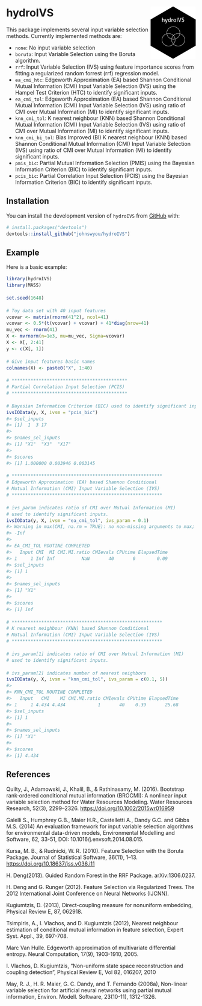 
<!-- README.md is generated from README.Rmd. Please edit that file -->

# hydroIVS <img src="man/figures/logo.png" align="right" height="139" />

<!-- badges: start -->
<!-- badges: end -->

This package implements several input variable selection methods.
Currently implemented methods are:

- `none`: No input variable selection
- `boruta`: Input Variable Selection using the Boruta algorithm.
- `rrf`: Input Variable Selection (IVS) using feature importance scores
  from fitting a regularized random forrest (rrf) regression model.
- `ea_cmi_htc`: Edgeworth Approximation (EA) based Shannon Conditional
  Mutual Information (CMI) Input Variable Selection (IVS) using the
  Hampel Test Criterion (HTC) to identify significant inputs.
- `ea_cmi_tol`: Edgeworth Approximation (EA) based Shannon Conditional
  Mutual Information (CMI) Input Variable Selection (IVS) using ratio of
  CMI over Mutual Information (MI) to identify significant inputs.
- `knn_cmi_tol`: K nearest neighbour (KNN) based Shannon Conditional
  Mutual Information (CMI) Input Variable Selection (IVS) using ratio of
  CMI over Mutual Information (MI) to identify significant inputs.
- `knn_cmi_bi_tol`: Bias Improved (BI) K nearest neighbour (KNN) based
  Shannon Conditional Mutual Information (CMI) Input Variable Selection
  (IVS) using ratio of CMI over Mutual Information (MI) to identify
  significant inputs.
- `pmis_bic`: Partial Mutual Information Selection (PMIS) using the
  Bayesian Information Criterion (BIC) to identify significant inputs.
- `pcis_bic`: Partial Correlation Input Selection (PCIS) using the
  Bayesian Information Criterion (BIC) to identify significant inputs.

## Installation

You can install the development version of `hydroIVS` from
[GitHub](https://github.com/) with:

``` r
# install.packages("devtools")
devtools::install_github("johnswyou/hydroIVS")
```

## Example

Here is a basic example:

``` r
library(hydroIVS)
library(MASS)

set.seed(1648)

# Toy data set with 40 input features
vcovar <- matrix(rnorm(41^2), ncol=41)
vcovar <- 0.5*(t(vcovar) + vcovar) + 41*diag(nrow=41)
mu_vec <- rnorm(41)
X <- mvrnorm(n=1e3, mu=mu_vec, Sigma=vcovar)
X <- X[, 2:41]
y <- c(X[, 1])

# Give input features basic names
colnames(X) <- paste0("X", 1:40)

# *******************************************
# Partial Correlation Input Selection (PCIS)
# *******************************************

# Bayesian Information Criterion (BIC) used to identify significant inputs.
ivsIOData(y, X, ivsm = "pcis_bic")
#> $sel_inputs
#> [1]  1  3 17
#> 
#> $names_sel_inputs
#> [1] "X1"  "X3"  "X17"
#> 
#> $scores
#> [1] 1.000000 0.003946 0.003145

# ********************************************************
# Edgeworth Approximation (EA) based Shannon Conditional 
# Mutual Information (CMI) Input Variable Selection (IVS) 
# ********************************************************

# ivs_param indicates ratio of CMI over Mutual Information (MI) 
# used to identify significant inputs.
ivsIOData(y, X, ivsm = "ea_cmi_tol", ivs_param = 0.1)
#> Warning in max(CMI, na.rm = TRUE): no non-missing arguments to max; returning
#> -Inf
#> 
#> EA_CMI_TOL ROUTINE COMPLETED
#>   Input CMI  MI CMI.MI.ratio CMIevals CPUtime ElapsedTime
#> 1     1 Inf Inf          NaN       40       0        0.09
#> $sel_inputs
#> [1] 1
#> 
#> $names_sel_inputs
#> [1] "X1"
#> 
#> $scores
#> [1] Inf

# ********************************************************
# K nearest neighbour (KNN) based Shannon Conditional 
# Mutual Information (CMI) Input Variable Selection (IVS) 
# ********************************************************

# ivs_param[1] indicates ratio of CMI over Mutual Information (MI) 
# used to identify significant inputs.

# ivs_param[2] indicates number of nearest neighbors
ivsIOData(y, X, ivsm = "knn_cmi_tol", ivs_param = c(0.1, 5))
#> 
#> KNN_CMI_TOL ROUTINE COMPLETED
#>   Input   CMI    MI CMI.MI.ratio CMIevals CPUtime ElapsedTime
#> 1     1 4.434 4.434            1       40    0.39       25.68
#> $sel_inputs
#> [1] 1
#> 
#> $names_sel_inputs
#> [1] "X1"
#> 
#> $scores
#> [1] 4.434
```

## References

Quilty, J., Adamowski, J., Khalil, B., & Rathinasamy, M. (2016).
Bootstrap rank‐ordered conditional mutual information (BROCMI): A
nonlinear input variable selection method for Water Resources Modeling.
Water Resources Research, 52(3), 2299–2326.
<https://doi.org/10.1002/2015wr016959>

Galelli S., Humphrey G.B., Maier H.R., Castelletti A., Dandy G.C. and
Gibbs M.S. (2014) An evaluation framework for input variable selection
algorithms for environmental data-driven models, Environmental Modelling
and Software, 62, 33-51, DOI: 10.1016/j.envsoft.2014.08.015.

Kursa, M. B., & Rudnicki, W. R. (2010). Feature Selection with the
Boruta Package. Journal of Statistical Software, 36(11), 1–13.
<https://doi.org/10.18637/jss.v036.i11>

H. Deng(2013). Guided Random Forest in the RRF Package. arXiv:1306.0237.

H. Deng and G. Runger (2012). Feature Selection via Regularized Trees.
The 2012 International Joint Conference on Neural Networks (IJCNN).

Kugiumtzis, D. (2013), Direct-coupling measure for nonuniform embedding,
Physical Review E, 87, 062918.

Tsimpiris, A., I. Vlachos, and D. Kugiumtzis (2012), Nearest neighbour
estimation of conditional mutual information in feature selection,
Expert Syst. Appl., 39, 697-708.

Marc Van Hulle. Edgeworth approximation of multivariate differential
entropy. Neural Computation, 17(9), 1903-1910, 2005.

I. Vlachos, D. Kugiumtzis, “Non-uniform state space reconstruction and
coupling detection”, Physical Review E, Vol 82, 016207, 2010

May, R. J., H. R. Maier, G. C. Dandy, and T. Fernando (2008a),
Non-linear variable selection for artificial neural networks using
partial mutual information, Environ. Modell. Software, 23(10-11),
1312-1326.
